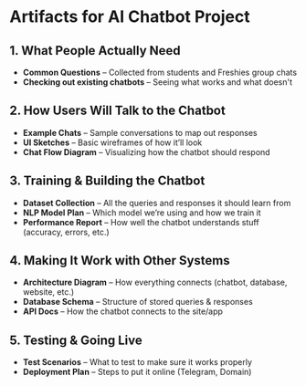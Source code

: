 # Artifacts for AI Chatbot Project

## 1. What People Actually Need

- **Common Questions** – Collected from students and Freshies group chats  
- **Checking out existing chatbots** – Seeing what works and what doesn't  

## 2. How Users Will Talk to the Chatbot

- **Example Chats** – Sample conversations to map out responses  
- **UI Sketches** – Basic wireframes of how it’ll look  
- **Chat Flow Diagram** – Visualizing how the chatbot should respond  

## 3. Training & Building the Chatbot

- **Dataset Collection** – All the queries and responses it should learn from  
- **NLP Model Plan** – Which model we’re using and how we train it  
- **Performance Report** – How well the chatbot understands stuff (accuracy, errors, etc.)  

## 4. Making It Work with Other Systems

- **Architecture Diagram** – How everything connects (chatbot, database, website, etc.)  
- **Database Schema** – Structure of stored queries & responses  
- **API Docs** – How the chatbot connects to the site/app  

## 5. Testing & Going Live

- **Test Scenarios** – What to test to make sure it works properly  
- **Deployment Plan** – Steps to put it online (Telegram, Domain)  
